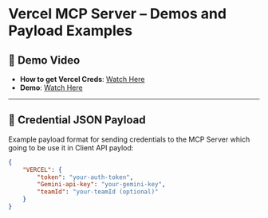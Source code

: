 # Vercel MCP Server – Demos and Payload Examples

## 🎥 Demo Video

- **How to get Vercel Creds**: [Watch Here](https://youtu.be/GugqHKl-N64?si=ui-4q6CIdDbwVB8t)
- **Demo**: [Watch Here](https://youtu.be/K44m3h1TuBg)

---

## 🔐 Credential JSON Payload

Example payload format for sending credentials to the MCP Server which going to be use it in Client API paylod:

```json
{
	"VERCEL": {
		"token": "your-auth-token",
		"Gemini-api-key": "your-gemini-key",
		"teamId": "your-teamId (optional)"
	}
}
```
